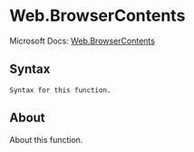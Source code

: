 ---
---

# Web.BrowserContents

Microsoft Docs: [Web.BrowserContents](https://docs.microsoft.com/en-us/powerquery-m/web-browsercontents)

## Syntax

```powerquery-m
Syntax for this function.
```

## About

About this function.

